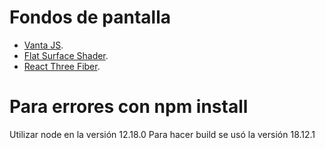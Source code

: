 # Fondos de pantalla

- [Vanta JS](https://www.vantajs.com/).
- [Flat Surface Shader](https://matthew.wagerfield.com/flat-surface-shader/).
- [React Three Fiber](https://github.com/pmndrs/react-three-fiber).

# Para errores con npm install
Utilizar node en la versión 12.18.0
Para hacer build se usó la versión 18.12.1

